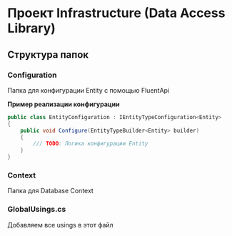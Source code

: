 # **Проект Infrastructure (Data Access Library)**

## **Структура папок**

### **Configuration**
Папка для конфигурации Entity с помощью FluentApi

**Пример реализации конфигурации**
```cs
public class EntityConfiguration : IEntityTypeConfiguration<Entity>
{
    public void Configure(EntityTypeBuilder<Entity> builder)
    {
        /// TODO: Логика конфигурации Entity
    }
}
```

### **Context**
Папка для Database Context

### **GlobalUsings.cs**
Добавляем все usings в этот файл